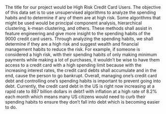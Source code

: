The title for our project would be High Risk Credit Card Users. The objective of this data set is to use unsupervised algorithms to analyze the spending habits and to determine if any of them are at high risk. Some algorithms that might be used would be principal component analysis, hierarchical clustering, k-mean clustering, and others. These methods shall assist in feature engineering and give more insight to the spending habits of the 9000 credit card users. Through analyzing the spending habits, we shall determine if they are a high risk and suggest wealth and financial management habits to reduce the risk. For example, if someone is considered a high risk, with their spending habits of only making minimum payments while making a lot of purchases, it wouldn’t be wise to have them access to a credit card with a high spending limit because with the increasing interest rates, the credit card debts shall accumulate and in the end, cause the person to go bankrupt. 
Overall, managing one’s credit card debt and controlling one’s spending habits is important to prevent going into debt. Currently, the credit card debt in the US is right now increasing at a rapid rate to 887 billion dollars in debt1 with inflation at a high rate of 8.2% each month which means many US citizens would need to curb their spending habits to ensure they don’t fall into debt which is becoming easier to do. 
